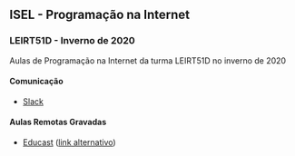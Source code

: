 ## ISEL - Programação na Internet
### LEIRT51D - Inverno de 2020
Aulas de Programação na Internet da turma LEIRT51D no inverno de 2020

#### Comunicação
* [Slack](https://isel-leic-pi-2020-1.slack.com)

#### Aulas Remotas Gravadas
* [Educast](https://educast.fccn.pt/vod/channels/2o0t3jbn0o) ([link alternativo](https://portal.educast.fccn.pt/videos?c=7295))
